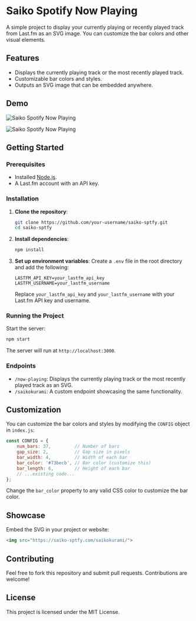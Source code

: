 # Saiko Spotify Now Playing

A simple project to display your currently playing or recently played track from Last.fm as an SVG image. You can customize the bar colors and other visual elements.

## Features
- Displays the currently playing track or the most recently played track.
- Customizable bar colors and styles.
- Outputs an SVG image that can be embedded anywhere.

## Demo
![Saiko Spotify Now Playing](https://saiko-sptfy.onrender.com/saikokurami/)

![Saiko Spotify Now Playing](https://saiko-sptfy.onrender.com/saikokurami/?bg=https://saikokurami.github.io/assets/sptfy-background.png)
## Getting Started

### Prerequisites
- Installed [Node.js](https://nodejs.org/).
- A Last.fm account with an API key.

### Installation
1. **Clone the repository**:
   ```bash
   git clone https://github.com/your-username/saiko-sptfy.git
   cd saiko-sptfy
   ```

2. **Install dependencies**:
   ```bash
   npm install
   ```

3. **Set up environment variables**:
   Create a `.env` file in the root directory and add the following:
   ```env
   LASTFM_API_KEY=your_lastfm_api_key
   LASTFM_USERNAME=your_lastfm_username
   ```

   Replace `your_lastfm_api_key` and `your_lastfm_username` with your Last.fm API key and username.

### Running the Project
Start the server:
```bash
npm start
```

The server will run at `http://localhost:3000`.

### Endpoints
- `/now-playing`: Displays the currently playing track or the most recently played track as an SVG.
- `/saikokurami`: A custom endpoint showcasing the same functionality.

## Customization

You can customize the bar colors and styles by modifying the `CONFIG` object in `index.js`:
```javascript
const CONFIG = {
    num_bars: 37,         // Number of bars
    gap_size: 2,          // Gap size in pixels
    bar_width: 4,         // Width of each bar
    bar_color: '#73becb', // Bar color (customize this)
    bar_length: 6,        // Height of each bar
    // ...existing code...
};
```

Change the `bar_color` property to any valid CSS color to customize the bar color.

## Showcase
Embed the SVG in your project or website:
```html
<img src="https://saiko-sptfy.com/saikokurami/">
```

## Contributing
Feel free to fork this repository and submit pull requests. Contributions are welcome!

## License
This project is licensed under the MIT License.
